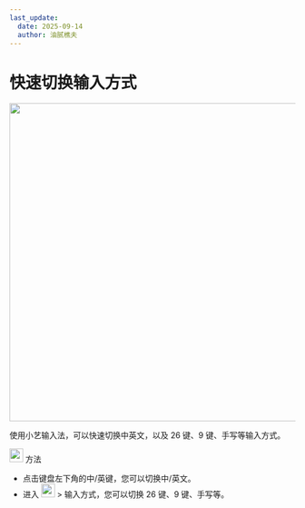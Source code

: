 ```yaml
---
last_update:
  date: 2025-09-14
  author: 油腻樵夫
---
```


# 快速切换输入方式

<img src="https://tips-p01-drcn.dbankcdn.cn/MODEL/DOC/C00B031/resource/card/202502281vpXhm/zh-cn/image/figure/10143300_f001_InputMethod.png" width="560" height=""/>


使用小艺输入法，可以快速切换中英文，以及 26 键、9 键、手写等输入方式。

<img src="https://tips-p01-drcn.dbankcdn.cn/MODEL/EMUI/C00B030/resource/card/202503041becsx/zh-cn/image/common/buttons/fig_method.png" width="24" height="24"/> 方法

+   点击键盘左下角的中/英键，您可以切换中/英文。
+   进入 <img src="https://tips-p01-drcn.dbankcdn.cn/MODEL/EMUI/C00B030/resource/card/202505221hzqiz/zh-cn/image/common/buttons/AI_keyboard.png" width="24" height="24"/> > 输入方式，您可以切换 26 键、9 键、手写等。

